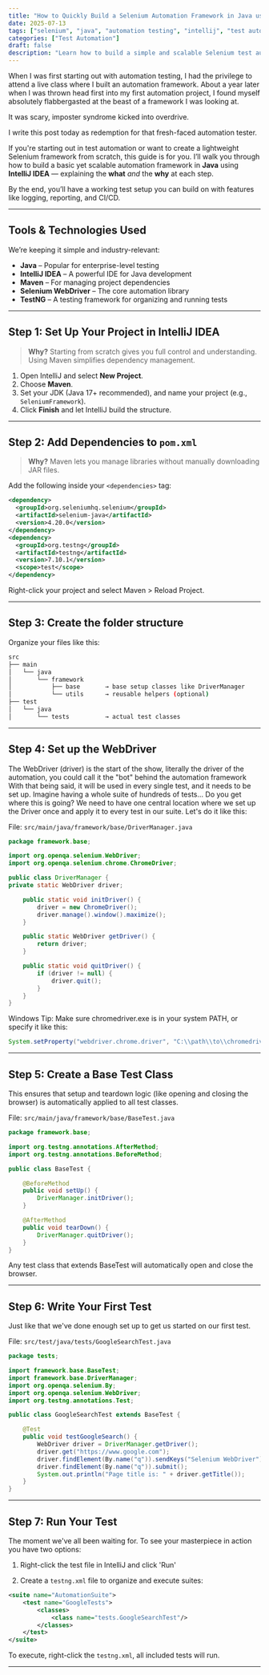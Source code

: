 ```yaml
---
title: "How to Quickly Build a Selenium Automation Framework in Java using IntelliJ IDEA"
date: 2025-07-13
tags: ["selenium", "java", "automation testing", "intellij", "test automation", "maven", "test automation framework"]
categories: ["Test Automation"]
draft: false
description: "Learn how to build a simple and scalable Selenium test automation framework in Java using IntelliJ IDEA, Maven, and TestNG. Ideal for beginners and testers transitioning into automation."
---
```


When I was first starting out with automation testing, I had the privilege to attend a live class where I built an automation framework. About a year later when I was thrown head first into my first automation project, I found myself absolutely flabbergasted at the beast of a framework I was looking at. 

It was scary, imposter syndrome kicked into overdrive.

I write this post today as redemption for that fresh-faced automation tester. 


If you're starting out in test automation or want to create a lightweight Selenium framework from scratch, this guide is for you. I’ll walk you through how to build a basic yet scalable automation framework in **Java** using **IntelliJ IDEA** — explaining the **what** *and* the **why** at each step.

By the end, you’ll have a working test setup you can build on with features like logging, reporting, and CI/CD.

---

## Tools & Technologies Used

We’re keeping it simple and industry-relevant:

- **Java** – Popular for enterprise-level testing
- **IntelliJ IDEA** – A powerful IDE for Java development
- **Maven** – For managing project dependencies
- **Selenium WebDriver** – The core automation library
- **TestNG** – A testing framework for organizing and running tests

---

## Step 1: Set Up Your Project in IntelliJ IDEA

> **Why?** Starting from scratch gives you full control and understanding. Using Maven simplifies dependency management.

1. Open IntelliJ and select **New Project**.
2. Choose **Maven**.
3. Set your JDK (Java 17+ recommended), and name your project (e.g., `SeleniumFramework`).
4. Click **Finish** and let IntelliJ build the structure.

---

## Step 2: Add Dependencies to `pom.xml`

> **Why?** Maven lets you manage libraries without manually downloading JAR files.

Add the following inside your `<dependencies>` tag:

```xml
<dependency>
  <groupId>org.seleniumhq.selenium</groupId>
  <artifactId>selenium-java</artifactId>
  <version>4.20.0</version>
</dependency>
<dependency>
  <groupId>org.testng</groupId>
  <artifactId>testng</artifactId>
  <version>7.10.1</version>
  <scope>test</scope>
</dependency>
```
Right-click your project and select Maven > Reload Project.

---

## Step 3: Create the folder structure

Organize your files like this:

```bash
src
├── main
│   └── java
│       └── framework
│           ├── base       → base setup classes like DriverManager
│           └── utils      → reusable helpers (optional)
├── test
│   └── java
│       └── tests          → actual test classes
```
---

## Step 4: Set up the WebDriver

The WebDriver (driver) is the start of the show, literally the driver of the automation, you could call it the "bot" behind the automation framework
With that being said, it will be used in every single test, and it needs to be set up. Imagine having a whole suite of hundreds of tests... Do you get where this is going?
We need to have one central location where we set up the Driver once and apply it to every test in our suite. Let's do it like this:

File: ``` src/main/java/framework/base/DriverManager.java ```

```java
package framework.base;

import org.openqa.selenium.WebDriver;
import org.openqa.selenium.chrome.ChromeDriver;

public class DriverManager {
private static WebDriver driver;

    public static void initDriver() {
        driver = new ChromeDriver();
        driver.manage().window().maximize();
    }

    public static WebDriver getDriver() {
        return driver;
    }

    public static void quitDriver() {
        if (driver != null) {
            driver.quit();
        }
    }
}
```
Windows Tip: Make sure chromedriver.exe is in your system PATH, or specify it like this: 

```java
System.setProperty("webdriver.chrome.driver", "C:\\path\\to\\chromedriver.exe");
```

---

## Step 5: Create a Base Test Class

This ensures that setup and teardown logic (like opening and closing the browser) is automatically applied to all test classes.

File: ```src/main/java/framework/base/BaseTest.java```

```java
package framework.base;

import org.testng.annotations.AfterMethod;
import org.testng.annotations.BeforeMethod;

public class BaseTest {

    @BeforeMethod
    public void setUp() {
        DriverManager.initDriver();
    }

    @AfterMethod
    public void tearDown() {
        DriverManager.quitDriver();
    }
}

```

Any test class that extends BaseTest will automatically open and close the browser.

---

## Step 6: Write Your First Test

Just like that we've done enough set up to get us started on our first test. 

File: ``` src/test/java/tests/GoogleSearchTest.java ```

```java
package tests;

import framework.base.BaseTest;
import framework.base.DriverManager;
import org.openqa.selenium.By;
import org.openqa.selenium.WebDriver;
import org.testng.annotations.Test;

public class GoogleSearchTest extends BaseTest {

    @Test
    public void testGoogleSearch() {
        WebDriver driver = DriverManager.getDriver();
        driver.get("https://www.google.com");
        driver.findElement(By.name("q")).sendKeys("Selenium WebDriver");
        driver.findElement(By.name("q")).submit();
        System.out.println("Page title is: " + driver.getTitle());
    }
}

```
---

## Step 7: Run Your Test

The moment we've all been waiting for. To see your masterpiece in action you have two options:

1. Right-click the test file in IntelliJ and click 'Run'

2. Create a ```testng.xml``` file to organize and execute suites:
```xml
<suite name="AutomationSuite">
    <test name="GoogleTests">
        <classes>
            <class name="tests.GoogleSearchTest"/>
        </classes>
    </test>
</suite>

```

To execute, right-click the ```testng.xml```, all included tests will run.

---


